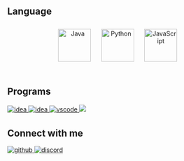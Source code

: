 
## Language  
<div class="lang" align="center">
<a href="https://www.java.com/" target="_blank"><img style="margin: 10px" src="https://profilinator.rishav.dev/skills-assets/java-original-wordmark.svg" alt="Java" height="75" /></a>  
<a href="https://www.python.org/" target="_blank"><img style="margin: 10px" src="https://profilinator.rishav.dev/skills-assets/python-original.svg" alt="Python" height="75" /></a>  
<a href="https://www.javascript.com/" target="_blank"><img style="margin: 10px" src="https://profilinator.rishav.dev/skills-assets/javascript-original.svg" alt="JavaScript" height="75" /></a>  
</div>
</td><td valign="top" width="33%">



</td></tr></table>  

<br/>  

## Programs

<a href="https://www.microsoft.com/ru-ru/software-download/windows10" target="_blank">
<img src=https://img.shields.io/badge/WINDOWS%2010-%230078D6?style=for-the-badge&logo=windows10&logoColor=white alt=idea style="margin-bottom: 5px;" />
</a>
<a href="https://www.jetbrains.com/idea" target="_blank">
<img src=https://img.shields.io/badge/Intellij%20Idea-black?style=for-the-badge&logo=intellijidea&logoColor=white alt=idea style="margin-bottom: 5px;" />
</a>
<a href="https://code.visualstudio.com/" target="_blank">
<img src=https://img.shields.io/badge/VS%20CODE-%23007ACC?style=for-the-badge&logo=visualstudiocode&logoColor=white alt=vscode style="margin-bottom: 5px;" />
</a>
<a href="https://notepad-plus-plus.org/" target="_blank">
<img src="https://img.shields.io/badge/notepad%2B%2B-%2390E59A?style=for-the-badge&logo=notepadplusplus&logoColor=white&labelColor=black "> 
</a>

## Connect with me  

<a href="https://github.com/maseckt" target="_blank">
<img src=https://img.shields.io/badge/github-%2324292e.svg?&style=for-the-badge&logo=github&logoColor=white alt=github style="margin-bottom: 5px;" />
</a>
<a href="https://discord.com/users/566218908936437770" target="_blank">
<img src=https://img.shields.io/badge/DISCORD-%235865F2?style=for-the-badge&logo=discord&logoColor=white alt=discord style="margin-bottom: 5px;" />
</a>
